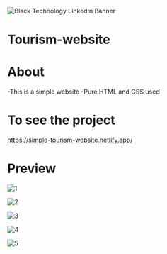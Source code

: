 ![Black Technology LinkedIn Banner](https://user-images.githubusercontent.com/103346687/232325650-144c8bd5-b496-4c5a-9689-9f3fbd084ce3.png)
# Tourism-website

# About

-This is a simple website
-Pure HTML and CSS used

# To see the project

https://simple-tourism-website.netlify.app/

# Preview

![1](https://user-images.githubusercontent.com/103346687/232325817-a1e526c5-0407-4cbb-8ee6-9d5048be9abe.JPG)

![2](https://user-images.githubusercontent.com/103346687/232325825-73846223-b2a4-4016-8963-2302fbf29e12.JPG)

![3](https://user-images.githubusercontent.com/103346687/232326084-8df5e51f-f40c-4482-8be4-0acb61a5a627.JPG)

![4](https://user-images.githubusercontent.com/103346687/232326099-487c0e5f-7dd5-465b-bed3-24fcdbe03bea.JPG)

![5](https://user-images.githubusercontent.com/103346687/232326105-8ab5d34f-42bd-4b29-8273-f1507f97dfd0.JPG)

